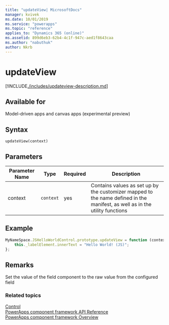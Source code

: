 ```yaml
---
title: "updateView| MicrosoftDocs"
manager: kvivek
ms.date: 10/01/2019
ms.service: "powerapps"
ms.topic: "reference"
applies_to: "Dynamics 365 (online)"
ms.assetid: 899d6eb3-62b4-4c1f-947c-aed1f8643caa
ms.author: "nabuthuk"
author: Nkrb
---
```

# updateView

[!INCLUDE[./includes/updateview-description.md](./includes/updateview-description.md)]

## Available for 

Model-driven apps and canvas apps (experimental preview)

## Syntax

`updateView(context)`

## Parameters

| Parameter Name|Type|Required|Description|
| ------------- |----|--------|-----------|
|context|`context`|yes|Contains values as set up by the customizer mapped to the name defined in the manifest, as well as in the utility functions|

## Example

```JavaScript
MyNameSpace.JSHelloWorldControl.prototype.updateView = function (context) {
	this._labelElement.innerText = "Hello World! (JS)";
};
```

## Remarks

Set the value of the field component to the raw value from the configured field


### Related topics

[Control](../control.md)<br/>
[PowerApps component framework API Reference](../../reference/index.md)<br/>
[PowerApps component framework Overview](../../overview.md)